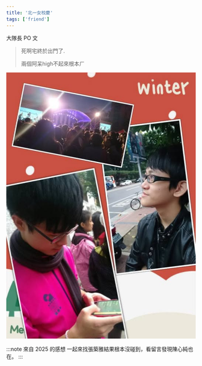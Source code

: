 ```yaml
---
title: '北一女校慶'
tags: ['friend']
---
```


大隊長 PO 文
>死啊宅終於出門了.
>
>兩個阿呆high不起來根本ㄏ
 
![img](./img_ig/201312/002.jpg)

:::note 來自 2025 的感想
一起來找張築雅結果根本沒碰到，看留言發現陳心純也在。
:::